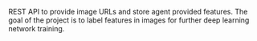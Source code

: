   REST API to provide image URLs and store agent provided features. The goal of the project is to label features in images for further deep learning network training.